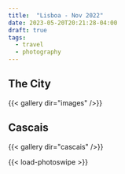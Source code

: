 ```yaml
---
title:  "Lisboa - Nov 2022"
date: 2023-05-20T20:21:28-04:00
draft: true
tags:
  - travel
  - photography
---
```


## The City

{{< gallery dir="images" />}}

## Cascais

{{< gallery dir="cascais" />}}

{{< load-photoswipe >}}